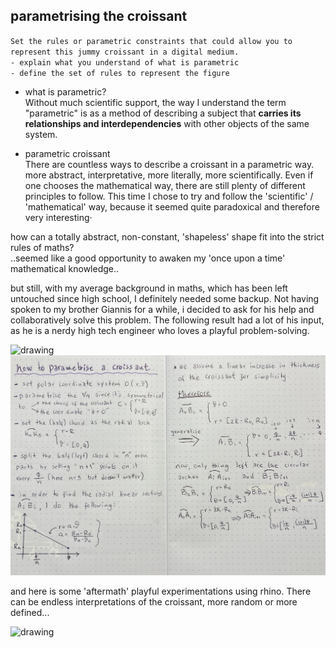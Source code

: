 ## parametrising the croissant  

`Set the rules or parametric constraints that could allow you to represent this jummy croissant in a digital medium.`  
`- explain what you understand of what is parametric`  
`- define the set of rules to represent the figure`

 - what is parametric?  
Without much scientific support, the way I understand the term "parametric" is as a method of describing a subject that **carries its relationships and interdependencies** with other objects of the same system.  

- parametric croissant   
There are countless ways to describe a croissant in a parametric way. more abstract, interpretative, more literally, more scientifically. Even if one chooses the mathematical way, there are still plenty of different principles to follow. This time I chose to try and follow the 'scientific' / 'mathematical' way, because it seemed quite paradoxical and therefore very interesting·  

how can a totally abstract, non-constant, 'shapeless' shape fit into the strict rules of maths?  
..seemed like a good opportunity to awaken my 'once upon a time' mathematical knowledge..  

but still, with my average background in maths, which has been left untouched since high school, I definitely needed some backup. Not having spoken to my brother Giannis for a while, i decided to ask for his help and collaboratively solve this problem. The following result had a lot of his input, as he is a nerdy high tech engineer who loves a playful problem-solving.  

<img src="../croissant2.png" alt="drawing" width="600" />   

<img src="../maths.jpeg" alt="drawing" width="750" />   

and here is some 'aftermath' playful experimentations using rhino. There can be endless interpretations of the croissant, more random or more defined...  

<img src="../rhino croissant.png" alt="drawing" width="600" />  

